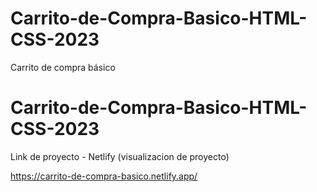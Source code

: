 # Carrito-de-Compra-Basico-HTML-CSS-2023
Carrito de compra básico


# Carrito-de-Compra-Basico-HTML-CSS-2023

Link de proyecto - Netlify (visualizacion de proyecto)

https://carrito-de-compra-basico.netlify.app/

